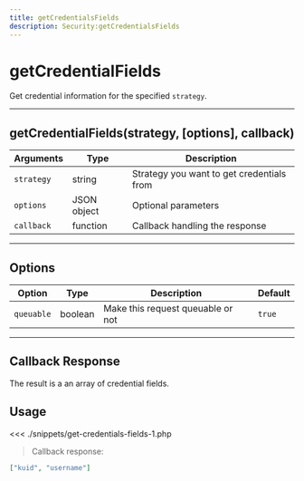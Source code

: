 ```yaml
---
title: getCredentialsFields
description: Security:getCredentialsFields
---
```


# getCredentialFields

Get credential information for the specified `strategy`.

---

## getCredentialFields(strategy, [options], callback)

| Arguments  | Type        | Description                               |
| ---------- | ----------- | ----------------------------------------- |
| `strategy` | string      | Strategy you want to get credentials from |
| `options`  | JSON object | Optional parameters                       |
| `callback` | function    | Callback handling the response            |

---

## Options

| Option     | Type    | Description                       | Default |
| ---------- | ------- | --------------------------------- | ------- |
| `queuable` | boolean | Make this request queuable or not | `true`  |

---

## Callback Response

The result is a an array of credential fields.

## Usage

<<< ./snippets/get-credentials-fields-1.php

> Callback response:

```json
["kuid", "username"]
```
